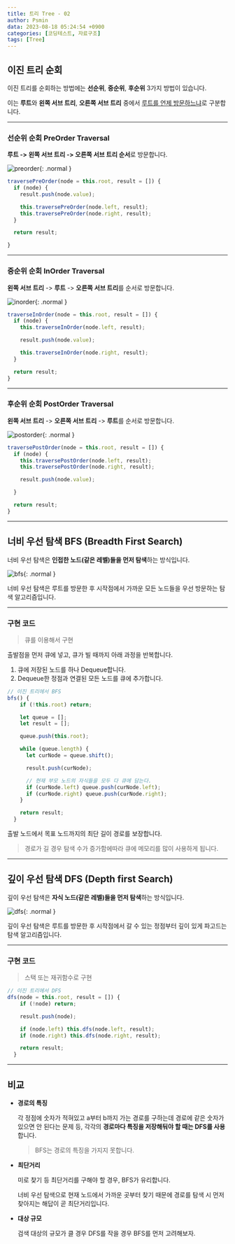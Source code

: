 ```yaml
---
title: 트리 Tree - 02
author: Psmin
data: 2023-08-18 05:24:54 +0900
categories: [코딩테스트, 자료구조]
tags: [Tree]
---
```


## 이진 트리 순회

이진 트리를 순회하는 방법에는 **선순위**, **중순위**, **후순위** 3가지 방법이 있습니다.

이는 **루트**와 **왼쪽 서브 트리**, **오른쪽 서브 트리** 중에서 <u>루트를 언제 방문하느냐</u>로 구분합니다.

---

### 선순위 순회 PreOrder Traversal

**루트 -> 왼쪽 서브 트리 -> 오른쪽 서브 트리 순서**로 방문합니다.

![preorder](/assets/img/preorder.png){: .normal }

```js
traversePreOrder(node = this.root, result = []) {
  if (node) {
    result.push(node.value);

    this.traversePreOrder(node.left, result);
    this.traversePreOrder(node.right, result);
  }

  return result;

}
```

---

### 중순위 순회 InOrder Traversal

**왼쪽 서브 트리** -> **루트** -> **오른쪽 서브 트리**를 순서로 방문합니다.

![inorder](/assets/img/inorder.png){: .normal }

```js
traverseInOrder(node = this.root, result = []) {
  if (node) {
    this.traverseInOrder(node.left, result);

    result.push(node.value);

    this.traverseInOrder(node.right, result);
  }

  return result;
}
```

---

### 후순위 순회 PostOrder Traversal

**왼쪽 서브 트리** -> **오른쪽 서브 트리** -> **루트**를 순서로 방문합니다.

![postorder](/assets/img/postorder.png){: .normal }

```js
traversePostOrder(node = this.root, result = []) {
  if (node) {
    this.traversePostOrder(node.left, result);
    this.traversePostOrder(node.right, result);

    result.push(node.value);

  }

  return result;
}
```

---

## 너비 우선 탐색 BFS (Breadth First Search)

너비 우선 탐색은 **인접한 노드(같은 레벨)들을 먼저 탐색**하는 방식입니다.

![bfs](/assets/img/bfs.png){: .normal }

너비 우선 탐색은 루트를 방문한 후 시작점에서 가까운 모든 노드들을 우선 방문하는 탐색 알고리즘입니다.

---

### 구현 코드

> 큐를 이용해서 구현

출발점을 먼저 큐에 넣고, 큐가 빌 때까지 아래 과정을 반복합니다.

1. 큐에 저장된 노드를 하나 Dequeue합니다.
2. Dequeue한 정점과 연결된 모든 노드를 큐에 추가합니다.

```js
// 이진 트리에서 BFS
bfs() {
    if (!this.root) return;

    let queue = [];
    let result = [];

    queue.push(this.root);

    while (queue.length) {
      let curNode = queue.shift();

      result.push(curNode);

      // 현재 부모 노드의 자식들을 모두 다 큐에 담는다.
      if (curNode.left) queue.push(curNode.left);
      if (curNode.right) queue.push(curNode.right);
    }

    return result;
  }
```

출발 노드에서 목표 노드까지의 최단 길이 경로를 보장합니다.

> 경로가 길 경우 탐색 수가 증가함에따라 큐에 메모리를 많이 사용하게 됩니다.

---

## 깊이 우선 탐색 DFS (Depth first Search)

깊이 우선 탐색은 **자식 노드(같은 레벨)들을 먼저 탐색**하는 방식입니다.

![dfs](/assets/img/dfs.png){: .normal }

깊이 우선 탐색은 루트를 방문한 후 시작점에서 갈 수 있는 정점부터 깊이 있게 파고드는 탐색 알고리즘입니다.

---

### 구현 코드

> 스택 또는 재귀함수로 구현

```js
// 이진 트리에서 DFS
dfs(node = this.root, result = []) {
    if (!node) return;

    result.push(node);

    if (node.left) this.dfs(node.left, result);
    if (node.right) this.dfs(node.right, result);

    return result;
  }
```

---

## 비교

- **경로의 특징**

  각 정점에 숫자가 적혀있고 a부터 b까지 가는 경로를 구하는데 경로에 같은 숫자가 있으면 안 된다는 문제 등, 각각의 **경로마다 특징을 저장해둬야 할 때는 DFS를 사용**합니다.

  > BFS는 경로의 특징을 가지지 못합니다.

- **최단거리**

  미로 찾기 등 최단거리를 구해야 할 경우, BFS가 유리합니다.

  너비 우선 탐색으로 현재 노드에서 가까운 곳부터 찾기 때문에 경로를 탐색 시 먼저 찾아지는 해답이 곧 최단거리입니다.

- **대상 규모**

  검색 대상의 규모가 클 경우 DFS를 작을 경우 BFS를 먼저 고려해보자.
